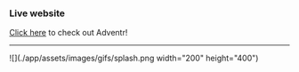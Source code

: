 ### Live website

[Click here](https://adventr-app.herokuapp.com/#/) to check out Adventr!

-------------------------------------------

![](./app/assets/images/gifs/splash.png width="200" height="400")
